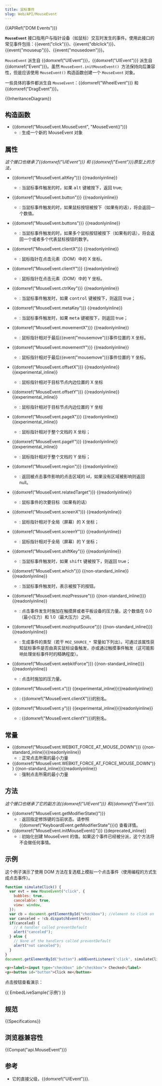 ```yaml
---
title: 鼠标事件
slug: Web/API/MouseEvent
---
```

{{APIRef("DOM Events")}}

**`MouseEvent`** 接口指用户与指针设备（如鼠标）交互时发生的事件。使用此接口的常见事件包括：{{event("click")}}、{{event("dblclick")}}、{{event("mouseup")}}、{{event("mousedown")}}。

`MouseEvent` 派生自 {{domxref("UIEvent")}}，{{domxref("UIEvent")}} 派生自 {{domxref("Event")}}。虽然 `MouseEvent.initMouseEvent() `方法保持向后兼容性，但是应该使用 `MouseEvent()` 构造函数创建一个 `MouseEvent` 对象。

一些具体的事件都派生自 `MouseEvent`：{{domxref("WheelEvent")}} 和{{domxref("DragEvent")}}。

{{InheritanceDiagram}}

## 构造函数

- {{domxref("MouseEvent.MouseEvent", "MouseEvent()")}}
  - : 生成一个新的 MouseEvent 对象

## 属性

_这个接口也继承了{{domxref("UIEvent")}} 和 {{domxref("Event")}}原型上的方法，_

- {{domxref("MouseEvent.altKey")}} {{readonlyinline}}

  - : 当鼠标事件触发的时，如果 <kbd>alt</kbd> 键被按下，返回 true;

- {{domxref("MouseEvent.button")}} {{readonlyinline}}
  - : 当鼠标事件触发的时，如果鼠标按钮被按下（如果有的话），将会返回一个数值。
- {{domxref("MouseEvent.buttons")}} {{readonlyinline}}
  - : 当鼠标事件触发的时，如果多个鼠标按钮被按下（如果有的话），将会返回一个或者多个代表鼠标按钮的数字。
- {{domxref("MouseEvent.clientX")}} {{readonlyinline}}
  - : 鼠标指针在点击元素（DOM）中的 X 坐标。
- {{domxref("MouseEvent.clientY")}} {{readonlyinline}}
  - : 鼠标指针在点击元素（DOM）中的 Y 坐标。
- {{domxref("MouseEvent.ctrlKey")}} {{readonlyinline}}
  - : 当鼠标事件触发时，如果 <kbd>control</kbd> 键被按下，则返回 true；
- {{domxref("MouseEvent.metaKey")}} {{readonlyinline}}
  - : 当鼠标事件触发时，如果 <kbd>meta</kbd> 键被按下，则返回 true；
- {{domxref("MouseEvent.movementX")}} {{readonlyinline}}
  - : 鼠标指针相对于最后{{event("mousemove")}}事件位置的 X 坐标。
- {{domxref("MouseEvent.movementY")}} {{readonlyinline}}
  - : 鼠标指针相对于最后{{event("mousemove")}}事件位置的 Y 坐标。
- {{domxref("MouseEvent.offsetX")}} {{readonlyinline}}{{experimental_inline}}
  - : 鼠标指针相对于目标节点内边位置的 X 坐标
- {{domxref("MouseEvent.offsetY")}} {{readonlyinline}}{{experimental_inline}}
  - : 鼠标指针相对于目标节点内边位置的 Y 坐标
- {{domxref("MouseEvent.pageX")}} {{readonlyinline}}{{experimental_inline}}
  - : 鼠标指针相对于整个文档的 X 坐标；
- {{domxref("MouseEvent.pageY")}} {{readonlyinline}}{{experimental_inline}}
  - : 鼠标指针相对于整个文档的 Y 坐标；
- {{domxref("MouseEvent.region")}} {{readonlyinline}}
  - : 返回被点击事件影响的点击区域的 id，如果没有区域被影响则返回 null。
- {{domxref("MouseEvent.relatedTarget")}} {{readonlyinline}}
  - : 鼠标事件的次要目标（如果有的话）
- {{domxref("MouseEvent.screenX")}} {{readonlyinline}}
  - : 鼠标指针相对于全局（屏幕）的 X 坐标；
- {{domxref("MouseEvent.screenY")}} {{readonlyinline}}
  - : 鼠标指针相对于全局（屏幕）的 Y 坐标；
- {{domxref("MouseEvent.shiftKey")}} {{readonlyinline}}
  - : 当鼠标事件触发时，如果 <kbd>shift</kbd> 键被按下，则返回 true；
- {{domxref("MouseEvent.which")}} {{non-standard_inline}} {{readonlyinline}}
  - : 当鼠标事件触发时，表示被按下的按钮。
- {{domxref("MouseEvent.mozPressure")}} {{non-standard_inline()}} {{readonlyinline}}
  - : 点击事件发生时施加在触摸屏或者平板设备的压力量。这个数值在 0.0（最小压力）和 1.0（最大压力）之间。
- {{domxref("MouseEvent.mozInputSource")}} {{non-standard_inline()}} {{readonlyinline}}
  - : 生成事件的类型（若干 `MOZ_SOURCE_* `常量如下列出）。可通过该属性获知鼠标事件是否由真实鼠标设备触发，亦或通过触摸事件触发（这可能影响处理坐标事件时的精确程度）。
- {{domxref("MouseEvent.webkitForce")}} {{non-standard_inline()}} {{readonlyinline}}
  - : 点击时施加的压力量。
- {{domxref("MouseEvent.x")}} {{experimental_inline}}{{readonlyinline}}
  - : {{domxref("MouseEvent.clientX")}}的别名。
- {{domxref("MouseEvent.y")}} {{experimental_inline}}{{readonlyinline}}
  - : {{domxref("MouseEvent.clientY")}}的别名。

## 常量

- {{domxref("MouseEvent.WEBKIT_FORCE_AT_MOUSE_DOWN")}} {{non-standard_inline}}{{readonlyinline}}
  - : 正常点击所需的最小力量
- {{domxref("MouseEvent.WEBKIT_FORCE_AT_FORCE_MOUSE_DOWN")}} {{non-standard_inline}}{{readonlyinline}}
  - : 强制点击所需的最小力量

## 方法

_这个接口也继承了它的副方法{{domxref("UIEvent")}} 和{{domxref("Event")}}._

- {{domxref("MouseEvent.getModifierState()")}}
  - : 返回指定修饰键的当前状态。请参照{{domxref("KeyboardEvent.getModifierState")}}() 查看详情。
- {{domxref("MouseEvent.initMouseEvent()")}} {{deprecated_inline}}
  - : 初始化创建 MouseEvent 的值。如果这个事件已经被分派，这个方法将不会做任何事情。

## 示例

这个例子演示了使用 DOM 方法在复选框上模拟一个点击事件（使用编程的方式生成点击事件）。

```js
function simulateClick() {
  var evt = new MouseEvent("click", {
    bubbles: true,
    cancelable: true,
    view: window,
  });
  var cb = document.getElementById("checkbox"); //element to click on
  var canceled = !cb.dispatchEvent(evt);
  if(canceled) {
    // A handler called preventDefault
    alert("canceled");
  } else {
    // None of the handlers called preventDefault
    alert("not canceled");
  }
}
document.getElementById("button").addEventListener('click', simulateClick);
```

```html
<p><label><input type="checkbox" id="checkbox"> Checked</label>
<p><button id="button">Click me</button>
```

点击按钮查看演示：

{{ EmbedLiveSample('示例') }}

## 规范

{{Specifications}}

## 浏览器兼容性

{{Compat("api.MouseEvent")}}

## 参考

- 它的直接父级，{{domxref("UIEvent")}}.
